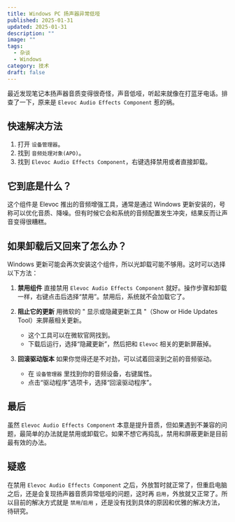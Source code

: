 ```yaml
---
title: Windows PC 扬声器异常低哑
published: 2025-01-31
updated: 2025-01-31
description: ""
image: ""
tags:
  - 杂谈
  - Windows
category: 技术
draft: false
---
```


最近发现笔记本扬声器音质变得很奇怪，声音低哑，听起来就像在打蓝牙电话。排查了一下，原来是 `Elevoc Audio Effects Component` 惹的祸。

## 快速解决方法

1. 打开 `设备管理器`。
2. 找到 `音频处理对象(APO)`。
3. 找到 `Elevoc Audio Effects Component`，右键选择禁用或者直接卸载。

## 它到底是什么？

这个组件是 Elevoc 推出的音频增强工具，通常是通过 Windows 更新安装的，号称可以优化音质、降噪。但有时候它会和系统的音频配置发生冲突，结果反而让声音变得很糟糕。

## 如果卸载后又回来了怎么办？

Windows 更新可能会再次安装这个组件，所以光卸载可能不够用。这时可以选择以下方法：

1. **禁用组件** 直接禁用 `Elevoc Audio Effects Component` 就好。操作步骤和卸载一样，右键点击后选择“禁用”。禁用后，系统就不会加载它了。
    
2. **阻止它的更新** 用微软的 " 显示或隐藏更新工具 "（Show or Hide Updates Tool）来屏蔽相关更新。
    
    - 这个工具可以在微软官网找到。
    - 下载后运行，选择“隐藏更新”，然后把和 `Elevoc` 相关的更新屏蔽掉。
3. **回滚驱动版本** 如果你觉得还是不对劲，可以试着回滚到之前的音频驱动。
    
    - 在 `设备管理器` 里找到你的音频设备，右键属性。
    - 点击“驱动程序”选项卡，选择“回滚驱动程序”。

## 最后

虽然 `Elevoc Audio Effects Component` 本意是提升音质，但如果遇到不兼容的问题，最简单的办法就是禁用或卸载它。如果不想它再捣乱，禁用和屏蔽更新是目前最有效的办法。

## 疑惑

在禁用 `Elevoc Audio Effects Component` 之后，外放暂时就正常了，但重启电脑之后，还是会复现扬声器音质异常低哑的问题，这时再 `启用`，外放就又正常了。所以目前的解决方式就是 `禁用`/`启用` ，还是没有找到具体的原因和优雅的解决方法，待研究。